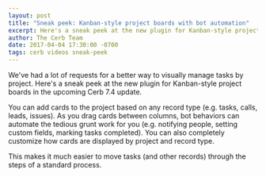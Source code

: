 ```yaml
---
layout: post
title: "Sneak peek: Kanban-style project boards with bot automation"
excerpt: Here's a sneak peek at the new plugin for Kanban-style project boards in the upcoming Cerb 7.4 update.
author: The Cerb Team
date: 2017-04-04 17:30:00 -0700
tags: cerb videos sneak-peek
---
```


We've had a lot of requests for a better way to visually manage tasks by project. Here's a sneak peek at the new plugin for Kanban-style project boards in the upcoming Cerb 7.4 update.

You can add cards to the project based on any record type (e.g. tasks, calls, leads, issues). As you drag cards between columns, bot behaviors can automate the tedious grunt work for you (e.g. notifying people, setting custom fields, marking tasks completed). You can also completely customize how cards are displayed by project and record type.

This makes it much easier to move tasks (and other records) through the steps of a standard process.
